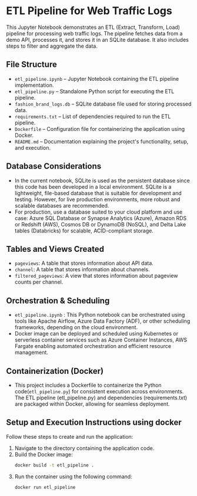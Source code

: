 # ETL Pipeline for Web Traffic Logs

This Jupyter Notebook demonstrates an ETL (Extract, Transform, Load) pipeline for processing web traffic logs. The pipeline fetches data from a demo API, processes it, and stores it in an SQLite database. It also includes steps to filter and aggregate the data.

## File Structure

- `etl_pipeline.ipynb` – Jupyter Notebook containing the ETL pipeline implementation.
- `etl_pipeline.py` – Standalone Python script for executing the ETL pipeline.
- `fashion_brand_logs.db` – SQLite database file used for storing processed data.
- `requirements.txt` – List of dependencies required to run the ETL pipeline.
- `Dockerfile` – Configuration file for containerizing the application using Docker.
- `README.md` – Documentation explaining the project's functionality, setup, and execution.

## Database Considerations

- In the current notebook, SQLite is used as the persistent database since this code has been developed in a local environment. SQLite is a lightweight, file-based database that is suitable for development and testing. However, for live production environments, more robust and scalable databases are recommended.
-  For production, use a database suited to your cloud platform and use case: Azure SQL Database or Synapse Analytics (Azure), Amazon RDS or Redshift (AWS), Cosmos DB or DynamoDB (NoSQL), and Delta Lake tables (Databricks) for scalable, ACID-compliant storage.

## Tables and Views Created
- `pageviews`: A table that stores information about API data.
- `channel`: A table that stores information about channels.
- `filtered_pageviews`: A view that stores information about pageview counts per channel.

## Orchestration & Scheduling
- `etl_pipeline.ipynb` : This Python notebook can be orchestrated using tools like Apache Airflow, Azure Data Factory (ADF), or other scheduling frameworks, depending on the cloud environment.
- Docker image can be deployed and scheduled using Kubernetes or serverless container services such as Azure Container Instances, AWS Fargate enabling automated orchestration and efficient resource management.

## Containerization (Docker)
- This project includes a Dockerfile to containerize the Python code(`etl_pipeline.py`) for consistent execution across environments. The ETL pipeline (etl_pipeline.py) and dependencies (requirements.txt) are packaged within Docker, allowing for seamless deployment. 

## Setup and Execution Instructions using docker
Follow these steps to create and run the application:

1. Navigate to the directory containing the application code.
2. Build the Docker image:
    ```sh
    docker build -t etl_pipeline .
    ```
3. Run the container using the following command:
    ```sh
    docker run etl_pipeline
    ```